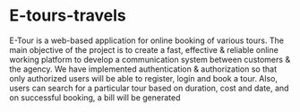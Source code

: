# E-tours-travels
E-Tour is a web-based application for online booking of various tours. The main objective of the project is to create a fast, effective &
 reliable online working platform to develop a communication system between customers & the agency. We have implemented
 authentication & authorization so that only authorized users will be able to register, login and book a tour. Also, users can search for a
 particular tour based on duration, cost and date, and on successful booking, a bill will be generated
